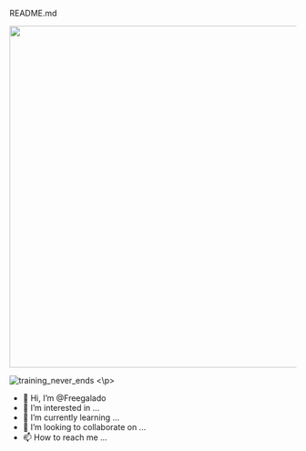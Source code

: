 README.md
 
<p align="center">
<img src="https://user-images.githubusercontent.com/91080406/187878848-a4f76322-d08f-4a6d-b5a8-435b22312f7e.jpg" width="600">  
   
![training_never_ends](https://user-images.githubusercontent.com/91080406/187915576-6f8d4ad3-b426-4c43-ad19-afb9784bae2a.gif)
<\p>





 



  
- 👋 Hi, I’m @Freegalado
- 👀 I’m interested in ...
- 🌱 I’m currently learning ...
- 💞️ I’m looking to collaborate on ...
- 📫 How to reach me ...

<!---
Freegalado/Freegalado is a ✨ special ✨ repository because its `README.md` (this file) appears on your GitHub profile.
You can click the Preview link to take a look at your changes.
--->

